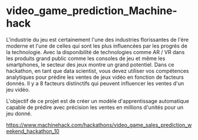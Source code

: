 # video_game_prediction_Machine-hack

L'industrie du jeu est certainement l'une des industries florissantes de l'ère moderne et l'une de celles qui sont les plus influencées par les progrès de la technologie. Avec la disponibilité de technologies comme AR / VR dans les produits grand public comme les consoles de jeu et même les smartphones, le secteur des jeux montre un grand potentiel. Dans ce hackathon, en tant que data scientist, vous devez utiliser vos compétences analytiques pour prédire les ventes de jeux vidéo en fonction de facteurs donnés. Il y a 8 facteurs distinctifs qui peuvent influencer les ventes d'un jeu vidéo. 

L'objectif de ce projet est de créer un modèle d'apprentissage automatique capable de prédire avec précision les ventes en millions d'unités pour un jeu donné.

https://www.machinehack.com/hackathons/video_game_sales_prediction_weekend_hackathon_10
